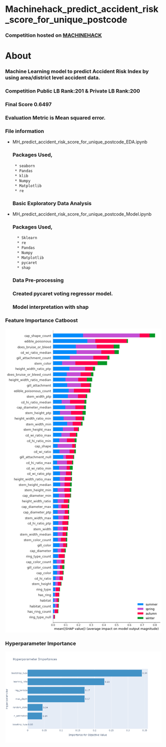 # Machinehack_predict_accident_risk_score_for_unique_postcode


### Competition hosted on <a href="https://machinehack.com/hackathon/predict_accident_risk_score_for_unique_postcode/overview"> MACHINEHACK </a>

# About

### Machine Learning model to predict Accident Risk Index by using area/district level accident data.


### Competition Public LB Rank:201   &  Private LB Rank:200

### Final Score  0.6497

### Evaluation Metric is Mean squared error.

### File information

 * MH_predict_accident_risk_score_for_unique_postcode_EDA.ipynb
 
    ### Packages Used,
        * seaborn
        * Pandas
        * klib
        * Numpy
        * Matplotlib
        * re
    
    ### Basic Exploratory Data Analysis
    
* MH_predict_accident_risk_score_for_unique_postcode_Model.ipynb
    ### Packages Used,
        * Sklearn
        * re
        * Pandas
        * Numpy
        * Matplotlib
        * pycaret
        * shap
      
     ### Data Pre-processing         
     ### Created  pycaret voting regressor model.
     ### Model interpretation with shap  

     


### Feature Importance Catboost  

![Alt text](https://github.com/hariprasath-v/Machinehack-odetocode_predicting_weather_using_alien_fruit_properties/blob/main/Feature%20Importance_catboost_model.png)


### Hyperparameter Importance

![Alt text](https://github.com/hariprasath-v/Machinehack-odetocode_predicting_weather_using_alien_fruit_properties/blob/main/Hyperparameter%20Importance%20catboost_model.png)








